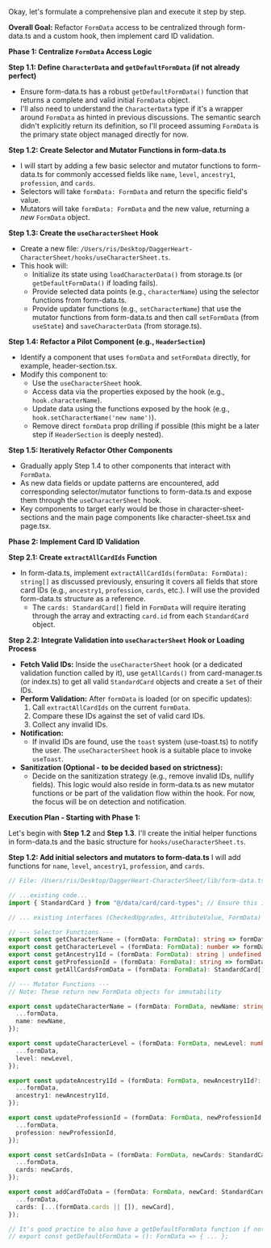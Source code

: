 Okay, let's formulate a comprehensive plan and execute it step by step.

**Overall Goal:** Refactor `FormData` access to be centralized through form-data.ts and a custom hook, then implement card ID validation.

**Phase 1: Centralize `FormData` Access Logic**

**Step 1.1: Define `CharacterData` and `getDefaultFormData` (if not already perfect)**

*   Ensure form-data.ts has a robust `getDefaultFormData()` function that returns a complete and valid initial `FormData` object.
*   I'll also need to understand the `CharacterData` type if it's a wrapper around `FormData` as hinted in previous discussions. The semantic search didn't explicitly return its definition, so I'll proceed assuming `FormData` is the primary state object managed directly for now.

**Step 1.2: Create Selector and Mutator Functions in form-data.ts**

*   I will start by adding a few basic selector and mutator functions to form-data.ts for commonly accessed fields like `name`, `level`, `ancestry1`, `profession`, and `cards`.
*   Selectors will take `formData: FormData` and return the specific field's value.
*   Mutators will take `formData: FormData` and the new value, returning a *new* `FormData` object.

**Step 1.3: Create the `useCharacterSheet` Hook**

*   Create a new file: `/Users/ris/Desktop/DaggerHeart-CharacterSheet/hooks/useCharacterSheet.ts`.
*   This hook will:
    *   Initialize its state using `loadCharacterData()` from storage.ts (or `getDefaultFormData()` if loading fails).
    *   Provide selected data points (e.g., `characterName`) using the selector functions from form-data.ts.
    *   Provide updater functions (e.g., `setCharacterName`) that use the mutator functions from form-data.ts and then call `setFormData` (from `useState`) and `saveCharacterData` (from storage.ts).

**Step 1.4: Refactor a Pilot Component (e.g., `HeaderSection`)**

*   Identify a component that uses `formData` and `setFormData` directly, for example, header-section.tsx.
*   Modify this component to:
    *   Use the `useCharacterSheet` hook.
    *   Access data via the properties exposed by the hook (e.g., `hook.characterName`).
    *   Update data using the functions exposed by the hook (e.g., `hook.setCharacterName('new name')`).
    *   Remove direct `formData` prop drilling if possible (this might be a later step if `HeaderSection` is deeply nested).

**Step 1.5: Iteratively Refactor Other Components**

*   Gradually apply Step 1.4 to other components that interact with `FormData`.
*   As new data fields or update patterns are encountered, add corresponding selector/mutator functions to form-data.ts and expose them through the `useCharacterSheet` hook.
*   Key components to target early would be those in character-sheet-sections and the main page components like character-sheet.tsx and page.tsx.

**Phase 2: Implement Card ID Validation**

**Step 2.1: Create `extractAllCardIds` Function**

*   In form-data.ts, implement `extractAllCardIds(formData: FormData): string[]` as discussed previously, ensuring it covers all fields that store card IDs (e.g., `ancestry1`, `profession`, `cards`, etc.). I will use the provided form-data.ts structure as a reference.
    *   The `cards: StandardCard[]` field in `FormData` will require iterating through the array and extracting `card.id` from each `StandardCard` object.

**Step 2.2: Integrate Validation into `useCharacterSheet` Hook or Loading Process**

*   **Fetch Valid IDs:** Inside the `useCharacterSheet` hook (or a dedicated validation function called by it), use `getAllCards()` from card-manager.ts (or index.ts) to get all valid `StandardCard` objects and create a `Set` of their IDs.
*   **Perform Validation:** After `formData` is loaded (or on specific updates):
    1.  Call `extractAllCardIds` on the current `formData`.
    2.  Compare these IDs against the set of valid card IDs.
    3.  Collect any invalid IDs.
*   **Notification:**
    *   If invalid IDs are found, use the `toast` system (use-toast.ts) to notify the user. The `useCharacterSheet` hook is a suitable place to invoke `useToast`.
*   **Sanitization (Optional - to be decided based on strictness):**
    *   Decide on the sanitization strategy (e.g., remove invalid IDs, nullify fields). This logic would also reside in form-data.ts as new mutator functions or be part of the validation flow within the hook. For now, the focus will be on detection and notification.

**Execution Plan - Starting with Phase 1:**

Let's begin with **Step 1.2** and **Step 1.3**. I'll create the initial helper functions in form-data.ts and the basic structure for `hooks/useCharacterSheet.ts`.

**Step 1.2: Add initial selectors and mutators to form-data.ts**
I will add functions for `name`, `level`, `ancestry1`, `profession`, and `cards`.
```typescript
// File: /Users/ris/Desktop/DaggerHeart-CharacterSheet/lib/form-data.ts

// ...existing code...
import { StandardCard } from "@/data/card/card-types"; // Ensure this is imported

// ... existing interfaces (CheckedUpgrades, AttributeValue, FormData) ...

// --- Selector Functions ---
export const getCharacterName = (formData: FormData): string => formData.name;
export const getCharacterLevel = (formData: FormData): number => formData.level;
export const getAncestry1Id = (formData: FormData): string | undefined => formData.ancestry1;
export const getProfessionId = (formData: FormData): string => formData.profession;
export const getAllCardsFromData = (formData: FormData): StandardCard[] => formData.cards || [];

// --- Mutator Functions ---
// Note: These return new FormData objects for immutability

export const updateCharacterName = (formData: FormData, newName: string): FormData => ({
  ...formData,
  name: newName,
});

export const updateCharacterLevel = (formData: FormData, newLevel: number): FormData => ({
  ...formData,
  level: newLevel,
});

export const updateAncestry1Id = (formData: FormData, newAncestry1Id?: string): FormData => ({
  ...formData,
  ancestry1: newAncestry1Id,
});

export const updateProfessionId = (formData: FormData, newProfessionId: string): FormData => ({
  ...formData,
  profession: newProfessionId,
});

export const setCardsInData = (formData: FormData, newCards: StandardCard[]): FormData => ({
  ...formData,
  cards: newCards,
});

export const addCardToData = (formData: FormData, newCard: StandardCard): FormData => ({
  ...formData,
  cards: [...(formData.cards || []), newCard],
});

// It's good practice to also have a getDefaultFormData function if not already present or perfect.
// export const getDefaultFormData = (): FormData => { ... };
```